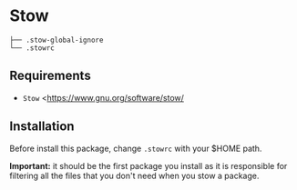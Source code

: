 # Stow

    ├── .stow-global-ignore
    └── .stowrc

## Requirements
- `Stow` <<https://www.gnu.org/software/stow/>

## Installation
Before install this package, change `.stowrc` with your $HOME path.

**Important:** it should be the first package you install as it is responsible for filtering all the files that you
 don't need when you stow a package.